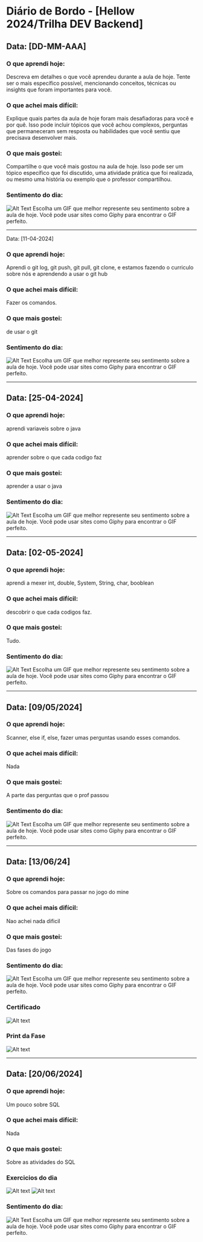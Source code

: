 # Diário de Bordo - [Hellow 2024/Trilha DEV Backend]

## Data: [DD-MM-AAA]

### O que aprendi hoje:
Descreva em detalhes o que você aprendeu durante a aula de hoje. Tente ser o mais específico possível, mencionando conceitos, técnicas ou insights que foram importantes para você.

### O que achei mais difícil:
Explique quais partes da aula de hoje foram mais desafiadoras para você e por quê. Isso pode incluir tópicos que você achou complexos, perguntas que permaneceram sem resposta ou habilidades que você sentiu que precisava desenvolver mais.

### O que mais gostei:
Compartilhe o que você mais gostou na aula de hoje. Isso pode ser um tópico específico que foi discutido, uma atividade prática que foi realizada, ou mesmo uma história ou exemplo que o professor compartilhou.

### Sentimento do dia:
![Alt Text](URL_DO_GIF)
Escolha um GIF que melhor represente seu sentimento sobre a aula de hoje. Você pode usar sites como Giphy para encontrar o GIF perfeito.

---
 Data: [11-04-2024]

### O que aprendi hoje:
Aprendi o git log, git push, git pull, git clone, e estamos fazendo o curriculo sobre nós e aprendendo a usar o git hub

### O que achei mais difícil:
Fazer os comandos. 
### O que mais gostei:
de usar o git 

### Sentimento do dia:
![Alt Text](https://media.tenor.com/x8znY78QrWwAAAAj/surprised-shocked.gif)
Escolha um GIF que melhor represente seu sentimento sobre a aula de hoje. Você pode usar sites como Giphy para encontrar o GIF perfeito.

---
## Data: [25-04-2024]

### O que aprendi hoje:
aprendi variaveis sobre o java 
### O que achei mais difícil:
aprender sobre o que cada codigo faz 

### O que mais gostei:
aprender a usar o java

### Sentimento do dia:
![Alt Text](https://media1.tenor.com/m/U7jIQj1rbN4AAAAd/bom-dia-cachorro.gif)
Escolha um GIF que melhor represente seu sentimento sobre a aula de hoje. Você pode usar sites como Giphy para encontrar o GIF perfeito.

---
## Data: [02-05-2024]

### O que aprendi hoje:
aprendi a mexer int, double, System, String, char, booblean

### O que achei mais difícil:
descobrir o que cada codigos faz.

### O que mais gostei:
Tudo.

### Sentimento do dia:
![Alt Text](https://media.tenor.com/8tgG_KyJqqwAAAAj/happy-happy-happy-happy.gif)
Escolha um GIF que melhor represente seu sentimento sobre a aula de hoje. Você pode usar sites como Giphy para encontrar o GIF perfeito.

---
## Data: [09/05/2024]
### O que aprendi hoje:
Scanner, else if, else, fazer umas perguntas usando esses comandos.

### O que achei mais difícil:
Nada

### O que mais gostei:
A parte das perguntas que o prof passou

### Sentimento do dia:
![Alt Text](https://media1.tenor.com/m/PQ0j-WG-UdQAAAAC/easy.gif)
Escolha um GIF que melhor represente seu sentimento sobre a aula de hoje. Você pode usar sites como Giphy para encontrar o GIF perfeito.


---


## Data: [13/06/24]

### O que aprendi hoje:
Sobre os comandos para passar no jogo do mine

### O que achei mais difícil:
Nao achei nada dificil

### O que mais gostei:
Das fases do jogo
### Sentimento do dia:
![Alt Text](https://media1.tenor.com/m/4jSFH4ktsHsAAAAC/dog-spin-spinning-dog.gif)
Escolha um GIF que melhor represente seu sentimento sobre a aula de hoje. Você pode usar sites como Giphy para encontrar o GIF perfeito.

### Certificado
![Alt text](certificado.jpg)

### Print da Fase
![Alt text](image.png)

---

## Data: [20/06/2024]

### O que aprendi hoje:
Um pouco sobre SQL

### O que achei mais difícil:
Nada

### O que mais gostei:
Sobre as atividades do SQL

### Exercicios do dia
![Alt text](image-1.png)
![Alt text](image-2.png)

### Sentimento do dia:
![Alt Text](https://media1.tenor.com/m/jkfY8S_nU58AAAAd/hi-im.gif)
Escolha um GIF que melhor represente seu sentimento sobre a aula de hoje. Você 
pode usar sites como Giphy para encontrar o GIF perfeito.

